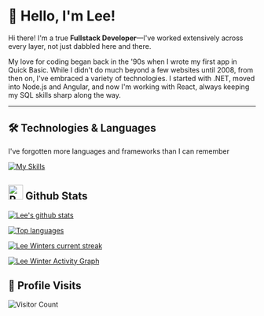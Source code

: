 # 👋 Hello, I'm Lee!

Hi there! I'm a true **Fullstack Developer**—I've worked extensively across every layer, not just dabbled here and there.

My love for coding began back in the '90s when I wrote my first app in Quick Basic. While I didn't do much beyond a few websites until 2008, from then on, I've embraced a variety of technologies. I started with .NET, moved into Node.js and Angular, and now I'm working with React, always keeping my SQL skills sharp along the way.

---

## 🛠️ Technologies & Languages

I've forgotten more languages and frameworks than I can remember

[![My Skills](https://skillicons.dev/icons?i=dotnet,aws,html,css,tailwind,js,react,vite,ts,expressjs,nodejs,mongodb,md,git,github,vscode,jest,postman,docker,sqlite,angular,azure,stackoverflow&perline=13)](#)

## <img src="https://raw.githubusercontent.com/Tarikul-Islam-Anik/Animated-Fluent-Emojis/master/Emojis/Travel%20and%20places/Rocket.png" alt="Rocket" width="30" height="30" /> Github Stats 

 [![Lee's github stats](https://bad-apple-github-readme.vercel.app/api?username=leewinter&show_icons=true&count_private=true&line_height=20&icon_color=00b3ff&theme=blue-green&title_color=00b3ff)](#)
 
 [![Top languages](https://github-readme-mwendwa.vercel.app/api/top-langs/?username=leewinter&layout=compact&count_private=true&theme=blue-green&title_color=00b3ff)](#)

[![Lee Winters current streak](https://streak-stats.demolab.com/?user=leewinter&count_private=true&theme=blue-green&title_color=00b3ff)](#)

[![Lee Winter Activity Graph](https://github-readme-activity-graph.vercel.app/graph/?username=leewinter&bg_color=RRGGBBAA&title_color=00b3ff&color=32df76&line=f3b501&point=DEDEDE&hide_border=true&custom_title=Contribution⠀Graph)](#)

## 🎨 Profile Visits

![Visitor Count](https://profile-counter.glitch.me/leewinter/count.svg)
